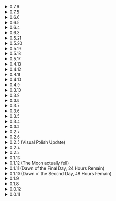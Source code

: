 <details>
<summary>0.7.6</summary>

* I am 99% sure I've released 0.7.5 without functioning networking, so I am just gonna do another release just to be sure.
* Added soft dependency to [MoreStats](https://thunderstore.io/package/RiskOfBrainrot/MoreStats/)
  * _MoreStats breaks Lynx Shaman healing debuff hook, making it so debuff doesn't actually reduce healing. So I've decided to add soft dependency to it, using it if it is present. HOWEVER, current version of MoreStats (1.2.5) has broken hook for healing modification (lol) so, at the time of 0.7.6 release, if you have MoreStats installed you wouldn't get working healing debuff either way._
* Sand Crab
  * Set global death proc chance for bubbles to 0.
    * _This means that bubbles no longer proc on death effects. Value can be changed in the config._
</details>
<details>
<summary>0.7.5</summary>

* Added new Medium-tier monster: Sand Crab.
* Swift:
  * Fixed death animation not being played on clients.
  * Buffed movement speed to 10 (was 7).
  * Nerfed Dive speed coefficient to 6.3 (was 9).
    * _Dive is still the same, just adjusted to new movement speed so it is not faster than before._
* Colossus:
  * Min stage completion changed to 1 (was 0).
  * Laser Barrage projectile damage coefficient buffed to 1 (was 0.5).
    * _Laser Barrage was rather weak, but on stage 1 (and Colossus on stage 1 in general) with new buff it would rip survivors to shreds, so we decided to up minimum stage completion. It doesn't make that huge of a difference since in order to see Colossus on stage 1 you would need to pump those mountain shrines._
* Mechanical Spider:
  * Restored elite ramp display on purchasable drone.
  * Fixed purchasable drone spawning infinitely and throwing errors if interactable is spawned from elite that can't spawn normally. 
* Judgement:
  * Fixed NPC allies attacking enemies during cinematic phases.
  * Improved pedestal visibility.
  * Added ability to create Anointed skins from any skin.
    * _There is a new separate section in Judgement config dedicated to skin creation. Each survivor gets an entry where you can specify which skin will be used as source for Anointed skin. Do not expect 100% compatability with modded skins, especially ones with dynamic bones, but vanilla skins and more modest custom skins should work without issues._
</details>
<details>
<summary>0.6.6</summary>

* Fixed disabling Judgement breaks the game.
</details>
<details>
<summary>0.6.5</summary>

* Did another sound effect volume pass.
  * _Changing volume curve from last update caused a lot of sounds becoming way louder than before. I've adjusted almost all of them, so hopefully it should be in line with vanilla. Judgement sounds are mostly left the same, since sound cues are important for that encounter._
* Another attempt to fix network desync on Lynx Shrine item.
</details>
<details>
<summary>0.6.4</summary>

* Switched sound effects volume curve from Linear to Sine.
  * _With this change sounds should follow the same volume curve as vanilla sounds. This will bring zero changes to people who play at 100% sound effect volume and will increase loudness for everyone else. Please let me know if some sounds become too loud, since I play at 100% volume and would not notice the difference._
* Ifrit
  * Flame Charge
    * Buffed flame damage to 0.625 (was 0.4).
	* Nerfed body damage to 1.875 (was 2.5).
	* Nerfed turn speed to 160 (was 200).
	  * _Flame Charge was a bit too difficult to dodge without movement speed items and damage balancing was too skewed toward body contact damage, while flame was dealing basically nothing._
* Archer Bug
  * Movement pause duration when strafing around target changed to 1 second (was 0.75).
  * Attack projectile spread changed to 25 degrees between projectiles (was 20).
* Lynx Tribe
  * Totem
    * Now has invulnerability for the duration of animation when summoned from Shaman.
    * Now Storm applies DoT to targets that were grabbed but weren't thrown away before Storm disappears.
  * Shrine
    * Added item info on ping.
  * Shaman
    * Projectile now has lifetime expire effect.  
  * Scout
    * Buffed movement speed to 13ms (was 12).
    * Slightly increased attack sound volume.	
  * Hunter
    * Increased pre attack sound volume.  
* Mechanical spiders
  * Fixed variants not working.
    * _According to my git history it wasn't working from the very start but I distinctly remember it working? Dunno what happened here._  
* Swift
  * Fixed Swift spawning on ground nodes.
    * _I told you about the nodes bro!_
  * Dive
    * No longer adjusts movement vector during it.
    * Now has predictive aiming.
	* Slightly extended hitbox forward.
  * Slight animation and visual improvements.
  * Added Rallypoint Delta specific variant.
    * _Swifts were blending into walls on Rallypoint Delta. With how difficult post processing is on that stage to work with we made a very garish Swift variant that will not blend with the walls, however it will look terrible outside of Rallypoint, so I do not recommend putting it anywhere else. While adding snow variant, similar to golems, is an option, the issue is that this is a flying enemy and you will be looking at it from below 99% of the time, basically not seeing the snow at all._
* Judgement
  * Item selection now shows item count.	
</details>
<details>
<summary>0.6.3</summary>

* Added new Small-tier monster: Swift.
* Added appropriate monsters to Gilded Coast, Meridian and Artifact Reliquary (all variants).
* Archer Bug
  * Scaled size down by roughly 10%.
  * Added new Archer Bug variant courtesy of Synodii.
    * It spawns on Sundered Grove and Siren's Call.
* Ifrit
  * Pillar now has post processing and its light drops shadows. Pillars spawned by players are unaffected by these changes.
* Judgement
  * Added chat messages on item selection.
* Party time!
  * _It has been a year since first version of EnemiesReturns has been released. We would like to thank everyone who downloaded and played the mod, gave feedback and talked about it, it means a lot to us. To commemorate the occasion we added party mode to all added enemies that occurs every year on 4th of August. We hope to bring you more content in the upcoming year._
  * <img src="https://files.catbox.moe/64y9xf.jpg" alt="Thank you!">
</details>
<details>
<summary>0.5.21</summary>

* Judgement
  * Fixed game freeze if player enters with 20 stacks of Eulogy Zero.
  * Added Stone Titan to enemy blacklist.
  * There aren't any more rains down in Africa.
</details>
<details>
<summary>0.5.20</summary>

* Lynx Tribe
  * Fixed potential game freeze if summoned tribesmen failed to spawn. 
* Judgement
  * Fixed Engineer turrets dropping equipment.
  * Implemented clientside collision checks for some attacks.
    * _This is somewhat experimental since I haven't had a good chance to test networking with real delay and on proper modpack, but now rotating laser and chasing laser attacks should use clientside hit detection. If you have any network issues after this change - please report them._
</details>
<details>
<summary>0.5.19</summary>

* Added support for more Snowtime stages.
* Lynx Tribe
  * Redid item display sync on Lynx Shrine, so item should now be visible on high latency connections.
  * Fixed Lynx Totem having negative hitboxes on being spawned from Shaman.
* Archer Bugs
  * Fixed JitterBones (Malachite elite body shaking).
  * Added option to disable Archer Bugs.
  * Fixed Archer Bugs doing nothing after spawning.
  * Fixed Archer Bugs spawning on Ground nodes instead of Air nodes.
  * Fixed yaw animation.
  * Optimizations to wing textures.
* Colossus
  * Small animation improvements.
  * Fixed Colossus playing charge particles on spawn and not on actual attack charge.  
* Judgement
  * Max enemy count on waves now scales with player count.
  * Fixed Promethean Teleporter sometimes not spawning despite requirements being fulfilled.
  * Adjustments to fix pathfinding issues and potential cheese spots.
  * Animation improvements.
  * Elites now have additional gameplay effects.
  * Added additional checks to King leaving a trophy. 
  * Fixed chat message playing that King left a trophy despite it not being the case.
</details>
<details>
<summary>0.5.18</summary>

* Fixed some language tokens.
</details>
<details>
<summary>0.5.17</summary>

* Added new Small-tier monster: Archer Bug.
* Lynx Tribe
  * Totem
    * Sex: Yes
    * Storm
      * Poison duration lowered to 4 (was 5).
	  * Poison damage increased to 1.25 (was 0.8).
	  * Grab range increased to 6 (was 3).
	  * Grab strength increased to 6 (was 5).
	  * Storm immunity duration lowered to 4 (was 8).
	  * Storm now lives for 5 seconds after Totem death.
	  * Now zeroes your jump count, so you can no longer escape it with enough Feathers. Can be disabled in the config.
	* Groundpound
      * Cooldown lowered to 5 (was 10).
      * Damage increased to 3.2 (was 3).
    * Summon Tribe
      * Summon count increased to 5 (was 4).
      * Summon cap lowered to 10 (was 12).
      * Summon max range increased to 8 (was 4).
  * Shaman
    * Animation improvements.
    * Push back range increased to 11 (was 6).
  * Hunter
    * Movement speed increased to 10 (was 7).
    * Stab damage lowered to 2.5 (was 3).	
  * _Lynx Tribe as a whole felt a bit weak, this should buff them up a bit without going overboard._
  * Shrine
    * Added additional config values.
	* Shrine now becomes dithered when close to camera.
	* Reverted shrine to dropping only one item. Shrine no longer uses multiplayer scaling for spawned enemies. Multiplayer scaling + per player items can be enabled in the config.
    * Increased visibility of timer.
	* Spawned enemies are now marked with an indicator, similar to one used for bosses.
	* There are now chat messages on initial interaction, success and failure.
  * Lynx Fetish
    * Spawns are now disabled in bazaar. This can be reverted in the config.  
  * You can now set stages that Hunter, Archer and Scout can spawn on.
* Colosus
  * Rock Clap
    * Fixed skill not firing at high attack speeds.
  * Stomp
    * Removed minimum target distance activation requirement.
  * Colossal Fist
    * Restored fade in and out effect that was "broken" since SoTS.
      * _Thank Randy._	
* Mechanical Spider
  * Projectile speed lowered to 80 (was 100).
  * Fixed spiders not dancing on victories.	  
* Fixed Twisted elites displays not working since memop update.
* Fixed NREs when mod enemies die by void death.
* Judgement.
</details>
<details>
<summary>0.4.13</summary>

* Fixed for 1.3.9 update.
* There is probably some additional stuff here, but it would be difficult to trace what is here and what is not so everything will be made into a changelog next content update.

</details>
<details>
<summary>0.4.12</summary>

* Added Spanish translation by Manuerth.
* Config files are now generated via reflection.
  * _This is not something end users should care about, but some config files might be wiped. I am sorry for the inconvenience._
* Mechanical spider
  * Added option for drones to use initial stage price coefficient, disabled by default.
  * Removed attack speed scaling on "charge attack" state.
    * _Basically, if mechanical spider still has a target nearby instead of going through the full cycle of the skill (open hatch, charge attack, fire two times, close hatch) it goes back to "charge attack" state and cycles so until target is either dead or gets far enough for skill to end. This resulted in spiders turning the game into bullethell if you were to encounter SS2 Storm on a stage where they are present. By removing attack speed scaling we make them more manageable during storms specifically, while having zero effect on balance normally._
* Lynx Tribe
  * Friendly tribesmen summoned by Lynx Fetish now ignore team member limit.
  * Lynx Shrine now drops item for each player in game instead of only one.
* Ifrit
  * Fixed Flame Charge's body attack using wrong hitbox.
    * _Attack should be a lot more manageable now and easier to dodge either via movement abilities or circle strafing._

</details>
<details>
<summary>0.4.11</summary>

* Ifrit
  * Patched up some holes in Ifrit's face. Thanks [FORCED_REASSEMBLY](https://thunderstore.io/package/Forced_Reassembly/)!
  * Added landing sound.
  * Infernal Lantern
    * Summoned pillars are now limited to 2. This can be changed in the config.
  * Summon Pillars
    * Added material overlay similar to Ocular HUD.
	* Extended sound range Ifrit's roar on pillar summon to 250m (was 180m).
	  * _These changes are intended to provide better visibility to pillars, a bit too many times I've seen people just die to pillars they didn't know were there._
  * Charge
    * Now pushes targets left or right from Ifrit, depending on their position relative to Ifrit's centre.   
	* Lowered turn speed to 200 (was 300). Now uses a separate config value.
  * Hellzone
    * Now uses current AI target's position if initial bullseye search fails to find a target.
* Lynx Totem
  * Added to Artifact of Origin.
  * Added landing sound.
  * Lynx Fetish
    * Fixed an issue where Lynx tribesmen summoned by the item would always provide buffs to player team instead of team that summoned them.
  * Summon Storms
    * Fixed potential NullReferenceException on storm grabbing the target.
	* Behavior changed: now always summons one storm on AI's current target or if it doesn't have a target, then at player that is closest to it. Old behavior can be enabled in the config.
	* Storms now die when Totem dies.
  * Groundpound
    * Scalled VFX down to match hitbox more closely.  
* Spitter
  * Patched up some holes in Spitter's guts. Thanks [FORCED_REASSEMBLY](https://thunderstore.io/package/Forced_Reassembly/)!
* Colossus
  * Added landing sound.
  * Laser Barrage
    * Colossus now slowly moves forward and actively aims at his current target instead of standing still and sweeping from left to right (or was it right to left?).
	* Duration extended to 10s (was 5s).
</details>
<details>
<summary>0.4.10</summary>

* Lynx Fetish
  * Fixed potential ArgumentOutOfRangeException.

</details>
<details>
<summary>0.4.9</summary>

* Added new Small-tier monster: Lynx Shaman.
* Added new Boss-tier monster: Lynx Totem.
* Fixed an issue where Infernal Lantern wouldn't work after stage transition until player picks up a new item.
* Fixed an issue where Infernal Lantern proc type wouldn't work.
* Implemented DamageSource for all enemies.
  * _This means that all enemies can benefit from items and effects that check if damage was made with specific ability, assuming the enemy has said ability of course._
* Colossal fist
  * Added downwards force, so flying enemies are slammed into the ground on projectile impact.
* Colossus
  * Config to spawn additional enemies on Clap post-loop is now enabled by default.
    * _This and some things with Lynx Tribe are made to incentivise looping while having zero effect on players who prefer one loop gameplay._
* Mechanical Spider
  * Broken spider now has new visual effects and sounds. 

</details>
<details>
<summary>0.3.10</summary>

* Fixed a potential ArgumentOutOfRangeException on dealing damage if Colossal Fist is disabled.

</details>
<details>
<summary>0.3.9</summary>

* Fixed bodies mass being inconsistent (you will no longer throw Spitter around as Loader with just basic attacks).
* Update to new game patch.
	* _New system for DamageSource is not implemented yet. Will be implemented with next batch of enemies, so mod's enemies could take advantage of items that trigger of specific abilities or DoTs._
* Mechanical Spider
	* Fixed Spider trying to attack owner when there are no enemies nearby.
	* Some additional visual polish.

</details>
<details>
<summary>0.3.8</summary>

* Major rewrite of how body and master prefabs are created.
	* _While this is something that users should not care or even know about, I've decided to push the update before next batch of enemies, mainly so all the issues can be ironed out. There shouldn't be any major differences between this and previous versions, but if you notice something has changed, please let me know. ~~Yes, I am essentially pushing out untested mod so you can beta test for free.~~_
* Implemented ItemRelationshipProvider, so now current and all future boss item will be converted into Newly Hatched Zoea.
* Mechanical Spider:
	* Drone AI improvement, mainly now it shoots at enemies as it tries to pathfind back to its owner.

</details>

<details>
<summary>0.3.7</summary>

* Mechanical Spider:
	* Drone Spider now takes lava damage every second instead of the usual 0.2 seconds.
	* Base damage nerfed to 12(+2.4) from 15(+3).
	* Fixed a potential NRE on Spider's death.
	* Dual Shot:
		* Charge duration nerfed to 0.75 seconds from 0.5 seconds.
			* _While I don't entirely agree with this and base damage nerf, the fact that director can just spawn 5 spiders around you and they all relentlessly shoot you can lead to losing a run right on the spot. Something had to be done, I think with this spiders will be less of a nuisance._
</details>
<details>
<summary>0.3.6</summary>

* ProcTypeAPI support.
	* _This just means that Colossal Fist and Infernal Lantern can't proc themselves._
</details>
<details>
<summary>0.3.5</summary>

* Additional assets optimization.
	* _This time it is sounds. Mod now should be about 2 mbs lighter compared to previous version._
* Mechanical Spider:
	* Added elite + Spare Drone Parts displays.
	* Fixed drone not getting UseAmbientLevel item.
		* _For those who don't know - basically it meant drone spiders were not leveling up during stage together with the rest of the survivors. Their stats would adjust in next stage tho, so they weren't stuck on the level you bought then._
	* Added 10 DamageBoost items to drone, which boosts drone's damage by 100% of normal. Value can be configured in the config.
	* Double Shot:
		* Exposed charge duration to config.
		* New projectile visuals. Projectile behaviour is unchanged.
	* Spawn sound is limited to two instances globally.
		* _Since the director has tendency to spawn spiders in groups of at least 3 or more, spawn sounds can get layered on top of each other and result in very grating experience. Instead of replacing or adjusting it, I decided to just limit it, since the sound itself comes straight from RoRR, so I don't want to touch it for legacy reasons._
</details>
<details>
<summary>0.3.4</summary>

* Updated pt-BR translation.
* Mechanical Spider:
	* Added 20 BoostHP items to drone, which boosts drone health by 200% of normal. Value can be configured in the config.
	* Added [RiskyMod](https://thunderstore.io/package/Risky_Lives/RiskyMod/) minion items to drone.
	* Drone now persists through stages. 
	* Lowered chance of drone interactable spawn to 2% (was 20%).
	* Slightly lowered volume of gun charging sound.
	* Added "new" sounds and visuals to drone. Lowered drone sound range.
	* Drone spiders now always spawn drone interactable on death.
	* Improved drone's AI, now it shouldn't shoot at player as its first shot.
</details>
<details>
<summary>0.3.3</summary>

* Added new Small-tier monster: Mechanical Spider.
* Split configuration files. Now each enemy has their own configuration file. This obviously results in config wipe.
* Added [AdvancedPrediction](https://thunderstore.io/package/score/AdvancedPrediction/) support.
* Added [Risky_Artifacts](https://thunderstore.io/package/Moffein/Risky_Artifacts/)' Artifact of Origin support. Ifrit is marked as Tier 2 boss, Colossus is marked as Tier 3 (Colossus is disabled by default).
* Added 3D Spatialization for sound effects and lowered attenuation range to 180m (was 200m).
	* _This should hopefully improve sound effects, making them less of a "100 volume at 90m range, 0 at 100m range"._
* Ifrit:
	* Restored jittery animation on having Malachite elite aspect.
	* Fixed fire particles becoming golden blocks on having Gilded elite aspect.
	* Fixed impact (or landing) animation.
* Colossus:
	* Fixed impact (or landing) animation.

</details>
<details>
<summary>0.2.7</summary>

* Made some asset optimizations.
	* _The mod is now 3mbs lighter and should consume less video memory._
* Fixed nullref spam on void death for Ifrit and Colossus.
</details>
<details>
<summary>0.2.6</summary>

* Exposed stage list to the config. If enemy has multiple variants, each variant gets its own config.
* Ifrit:
	* Added new spawning animation.
	* Made Ifrit about 15% larger. Size increase comes with adjusted hitboxes for his Flame Charge, they are scalled proportionally.
		* _Some people wanted him Colossus big, since he is about the size of Colossus in 1 and Returns. This is not happening, but with this I think we can reach a compromise._
	* Lowered jump power.
		* _No more silly airborne Ifrit for you._
	* Fixed Infernal Lantern's icon appearing huge when scraping.
	* Added dynamic bones to tail.
	* Fixed Hellzone sometimes spawning at 0.0.0 when Ifrit has no target while using the ability.
	* Added Gephyrophobia as possible stage.
</details>
<details>
<summary>0.2.5 (Visual Polish Update)</summary>

* Colossus:
	* Polished visuals.
	* Added SoTS elite displays.
	* Removed Abyssal Depths from possible stages, added Shattered Abodes and Disturbed Impact instead.
	* Laser Barrage:
		* Now has particles to indicate that Colossus is charging the attack and spotlight to indicate where he is firing.
	* Rock Clap:
		* Added option (disabled by default) to spawn monsters post loop on skill use. Non-elite Colossus will spawn one Golem, Fire Colossus will spawn 6 Wisps, Overloading will spawn 6 Jellyfishes, other elites will spawn 2 Golems. Spawned monsters inherit elite equipment but not do not get elite stat boosts.
* Spitter:
	* Polished visuals.
	* Added SoTS elite displays.	
	* Added Helminth Hatchery as possible stage. Replaces Mini Mushroom (can be disabled in the config).
	* Restored Bite effect that was broken post-SoTS.
* Ifrit:
	* Polished visuals.
	* Increased volume of some sounds so they are more distinct.
	* Hellzone:
		* Reworked. Now Ifrit fires fireball under his feet, that will spawn a volcano near targeted player. Behaves similarly to Stone Titan's fist attack.
		* As a result of rework volcano radius is nerfed to 9m (was 12m), number of rock shoots lowered to 3 (was 4).
	* Summon Pillar:
		* Now destroying the pillar makes it explode and deal damage to all monsters without dealing damage to players. It will play a distinct sound effect and play animation of fireball hitting the ground if players manage to do that.
		* Lowered pillar health to 585(+176) (was 720(+216)).
	* Flame Charge:
		* Now has new animation and sound effects on stomping.	
</details>
<details>
<summary>0.2.4</summary>

* Colossus:
	* Director credits increased from 1000 to 1150.
		* _This was actually made last patch but I forgot to add it to changelog. He is a bit too strong to appear early on, but should still be there if you just keep that Shrine of Mountain streak going._
* Ifrit:
	* Added missing Simulacrum stages and Void Cell as possible spawn stage.
	* Fixed NRE with Elder Lemurian flame attack.
* Spitter:
	* Restored Sulfur Pools spawning.
</details>
<details>
<summary>0.2.3</summary>

* Added new Champion-tier (or boss) monster: Ifrit.
* Restored DirectorAPI dependency and added DeployableAPI dependency.
	* _DirectorAPI dependency restores enemy spawns on custom stages. It wasn't working since SoTS._
* Fixed potential issue with boss drops in other mods due to code-created ScriptableObjects not having names.
* Added option to disable each instance of content separately.
	* _This means you can have boss items without bosses and vice versa. But obviously if you have boss item without a boss that means it can only spawn either via printers or Artifact of Command._
* Colossus:
	* Fixed Laser Barrage explosion damage being scaled of Laser Barrage Explosion radius config instead of correct config.
</details>
<details>
<summary>0.1.13</summary>

* Fixed Colossus not spawning outside of family events.
* Fixed Colossus' Laser Barrage not doing full head spin on high attack speed.
* Added soft dependency on RestoreGrandparentRock.
</details>
<details>
<summary>0.1.12 (The Moon actually fell)  </summary>

* SoTS update.
* Removed R2API dependencies.
* I would like to take a moment and tell Randy that he can go fuck himself.
</details>
<details>
<summary>0.1.11 (Dawn of the Final Day, 24 Hours Remain)  </summary>

* Added Colossus to Fogbound Lagoon.
* Some general polish.
</details>
<details>
<summary>0.1.10 (Dawn of the Second Day, 48 Hours Remain)  </summary>

* Colossus:
	* Added config option to destroy model after death (turned off by default).
	* Lowered director cost to 1000 (from 1200). Lowered minimum stage completion to 0 (from 3).
		* _With these changes he should become even more frequent, and with 1000\0 on director it is very possible to encounter Colossus on first stage with Shrines of the Mountain._
	* Laser Barrage's head pitch is lowered to 0.05 (from 0.75). Spread is lowered to 0.15 (from 0.18). Prep time lowered to 4.5 seconds (from 5.5).
		* _Now you can't just hide under his feet, you have to get around him or run far away. Well, not as far as it used to be._
	* Colossal Fist now deals 500% damage (was 400%) with 8% proc chance (was 10%).
		* _This is mostly performance related. DPS is still the same._
	* Castle variant visual polish.
</details>
<details>
<summary>0.1.9 </summary>

* Fixed an issue where loading the game with mod's unsupported language would hang the game at 100%.
* Spitter:
	* A big thanks to [rob](https://thunderstore.io/package/rob_gaming/) for a new set of animations!
	* Spitter now slows down on charging spit to 70% of movement speed and comes to a complete stop on spit release.
	* Charged Spit now has a sound cue on charging the attack.
	* Added 2 second cooldown on Bite.
		* _He was quite relentless in melee range when the intention was that it would be somewhat of a last resort for him. This should calm him down._
* Colossus:
	* Laser Barrage explosion radius increased from 5 to 10.
		* _You could just stand in front of him and not get hit, ever. It was never my intention to make this attack hard to dodge, but it should serve it intended purpose - create a hell zone in front of him that you need to get away from ASAP. Hopefully this will make it closer to that intent._
	* Lowered director cost to 1200.
	* Added Void Fields and Abyssal Depths as possible spawn stage.
		* _I've got a lot of reports that people just don't see him in runs. Lowering director cost and adding him to the only stage 4 he can kinda fit in (he can't go into the cave) should hopefully make him less rare. Void Fields should probably be behind config tho._
	* Fixed head disappearing under certain angles.
	* Added Sky Meadows variant. 
	* Added Castle variant (don't get your hopes up).
	* Fixed eye glow and light not going out on death. 
	* Fixed idle animation blending with death animation.
	* Fixed footstep effects not playing. 
	* Now you should really be careful when Colossus steps and falls to the ground.
	* hehe boner
</details>
<details>
<summary>0.1.8 </summary>

* Added new Champion-tier (or boss) monster: Colossus.
* Spitter:
	* Split projectiles no longer collide with bodies.
		* _It is done to remove "shotgun effect" where in some situations, depending on target's and Spitter's elevation all 4 projectiles will hit the same target, resulting in massive, unintended damage._
* Added pt-BR translation by [Kauzok](https://github.com/Kauzok)
</details>

<details>
<summary>0.0.12 </summary>

* Spitter:
	* Fixed log book display and text.
	* Fixed log book text showing up in chat on Spitter's monster log pickup.
	* Fixed Spitter not being stunnable, frozable, etc.
	* Adjusted sounds' volume and attenuation to roughly match vanilla.
	* Made projectile and DoT zone decal more orange-ish.
	* Slight adjustments to elite colors so hopefully Overloading and Glacial are easier to differentiate.
	* Added monster to Void Cells, Abyssal Depths (Simulacrum) and Bulwark's Ambry.
</details>

<details>
<summary>0.0.11 </summary>

* Initial release
</details>
